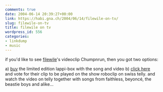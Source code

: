 ```yaml
---
comments: true
date: 2004-06-14 20:39:27+00:00
link: https://habi.gna.ch/2004/06/14/filewile-on-tv/
slug: filewile-on-tv
title: filewile on tv
wordpress_id: 556
categories:
- linkdump
- music
---
```


if you'd like to see [filewile](http://www.filewile.com)'s videoclip Chumpnrun, then you got two options:

a) [buy](http://www.filewile.com/html/shop.php) the limited edition lappi-box with the song and video
b) [click here](http://www.sfdrs.ch/system/frames/highlights/roboclip/index.php?/content/highlights/roboclip/index.php) and vote for their clip to be played on the show roboclip on swiss telly.
and watch the video on telly together with songs from faithless, beyoncé, the beastie boys and alike...
